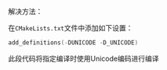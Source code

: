 解决方法：

在`CMakeLists.txt`文件中添加如下设置：

```c++
add_definitions(-DUNICODE -D_UNICODE)
```

此段代码将指定编译时使用Unicode编码进行编译